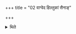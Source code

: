 +++
title = "02 वाग्वेद हिल्लुकां सैनाङ्"

+++

<details><summary>थिते</summary>

2. vāgveda hillukām (this is the Hillukā); vāgveda himbinim... (this is the Himbinī); 
</details>
